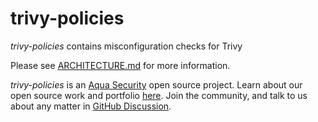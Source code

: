 # trivy-policies

_trivy-policies_ contains misconfiguration checks for Trivy

Please see [ARCHITECTURE.md](ARCHITECTURE.md) for more information.

_trivy-policies_ is an [Aqua Security](https://aquasec.com) open source project.
Learn about our open source work and portfolio [here](https://www.aquasec.com/products/open-source-projects/).
Join the community, and talk to us about any matter in [GitHub Discussion](https://github.com/aquasecurity/trivy/discussions).
